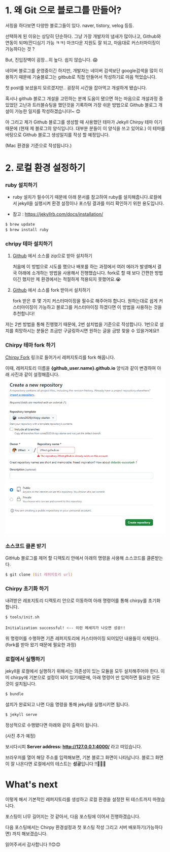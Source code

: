 # 1. 왜 Git 으로 블로그를 만들어?
서칭을 하다보면 다양한 블로그들이 있다. naver, tistory, velog 등등.

선택하게 된 이유는 상당히 단순하다. 그냥 가장 개발자의 냄새가 많이나고, Github와 연동이 되며(잔디심기 가능 ㅋㅋ) 마크다운 지원도 잘 되고, 마음대로 커스터마이징이 가능하다는 것 ?

But, 진입장벽이 굉장...히 높다. 쉽지 않습니다. 😱

네이버 블로그를 운영중이긴 하지만, 개발자는 네이버 검색보단 google검색을 많이 이용하기 때문에 기술블로그는 gitbub로 직접 만들어서 작성하기로 마음 먹었습니다.

첫 post를 보셨을지 모르겠지만.. 굉장히 시간을 잡아먹고 개설하게 됐습니다. 

혹시나 github 블로그 개설을 고민하는 분께 도움이 됐으면 하는 마음으로 개설과정 중 있었던 고난과 트러블슈팅을 했던것을 기록하며 가장 쉬운 방법으로 Github 블로그 개설이 가능한 일지를 작성하겠습니다!~ 😊

아 그리고 제가 Github 블로그를 생성할 때 사용했던 테마가 Jekyll Chirpy 테마 이기 때문에 (현재 제 블로그의 양식입니다. 대부분 분들이 이 양식을 쓰고 있어요.) 이 테마를 바탕으로 Github 블로그 생성일지를 작성 할 예정입니다.

(Mac 환경을 기준으로 작성됩니다.)

# 2. 로컬 환경 설정하기
### ruby 설치하기
- ruby 설치가 필수이기 때문에 아래 문서를 참고하여 ruby를 설치해줍니다.로컬에서 jekyll을 실행시켜 환경 설정이나 포스팅 결과를 미리 확인하기 위한 용도입니다.

- 참고 :  https://jekyllrb.com/docs/installation/

```zsh
$ brew update
$ brew install ruby
```

### chripy 테마 설치하기
1. [Github](https://github.com/cotes2020/jekyll-theme-chirpy) 에서 소스를 zip으로 받아 설치하기

    처음에 이 방법으로 시도를 했으나 배포를 하는 과정에서 여러 에러가 발생해서 결국 아래에 소개하는 방법을 사용해서 진행했습니다.
    fork로 할 때 보다 간편한 방법이긴 했지만 제 환경에서는 적절하게 적용되지 못했어요.😭
    
2. [Github](https://github.com/cotes2020/jekyll-theme-chirpy) 에서 소스를 fork 받아서 설치하기

    fork 받은 후 몇 가지 커스터마이징을 필수로 해주어야 합니다. 원하는대로 쉽게 커스터마이징이 가능하고 블로그를 커스터마이징 하겠다면 이 방법을 사용하는 것을 추천합니다!

저는 2번 방법을 통해 진행했기 때문에, 2번 설치법을 기준으로 작성합니다. 1번으로 설치를 희망하시는 분들은 조금만 구글링하시면 원하는 글을 금방 찾을 수 있을거에요!!

### Chirpy 테마 fork 하기
[Chirpy Fork](https://github.com/cotes2020/jekyll-theme-chirpy/fork) 링크로 들어가서 레퍼지토리를 fork 해옵니다.

이때, 레퍼지토리 이름을 **{github_user.name}.github.io** 양식과 같이 변경하여 아래 사진과 같이 설정해줍니다.
![alt text](/_posts/img/image1.png)

### 소스코드 클론 받기
GitHub 블로그를 제어 할 디렉토리 안에서 아래의 명령을 사용해 소스코드를 클론받는다.
```zsh
$ git clone (Git 레퍼지토리 url)
```

### Chirpy 초기화 하기
내려받은 레포지토리 디렉토리 안으로 이동하여 아래 명령어를 통해 chirpy를 초기화 합니다.
```zsh
$ tools/init.sh

Initialization successful! <-- 이런 메세지가 나오면 성공!!
```

위 명령어를 수행하면 기존 레퍼지토리에 커스터마이징 되어있던 내용들이 삭제된다. (fork를 받아 왔기 때문에 필요한 과정)

### 로컬에서 실행하기
jekyll을 로컬에서 실행하기 위해서는 의존성이 있는 모듈을 모두 설치해주어야 한다.
이미 chirpy에 기본으로 설정이 되어 있기때문에, 아래 명령어 만 입력하면 필요한 모든 것이 설치됩니다.
```zsh
$ bundle
```
설치가 완료되고 나면 다음 명령을 통해 jekyll을 실행시키면 됩니다.

```zsh
$ jekyll serve
```
정상적으로 수행됐다면 아래와 같이 출력이 됩니다.

(사진 추가 예정)

보시다시피 **Server address: http://127.0.0.1:4000/** 라고 떠있습니다.

브라우저를 열어 해당 주소를 입력해보면, 기본 블로그 화면이 나타납니다. 블로그 화면이 잘 나온다면 로컬에서의 테스트는 **성공**입니다 !!👏👏👏



# What's next
이렇게 해서 기본적인 레퍼지토리를 생성하고 로컬 환경을 설정한 뒤 테스트까지 마쳤습니다.

포스팅이 너무 길어지는 것 같아서, 다음 포스팅에 이어서 진행하겠습니다.

다음 포스팅에서는 Chirpy 환경설정과 첫 포스팅 작성 그리고 서버 배포하기(가능하다면) 까지 해보겠습니다.

읽어주셔서 감사합니다 !!😊😊





<!-- 
### 문제 해결
진행을 했을 때 몇가지 에러가 발생할 수 있습니다.

1. **command not found: jekyll**

    - 로컬 환경에 jekyll이 설치되지 않아서 그렇습니다.
    - [MacOS에 Jekyll](https://jekyllrb-ko.github.io/docs/installation/macos/) 설치를 참조하여 설치 해줍시다.
 -->
